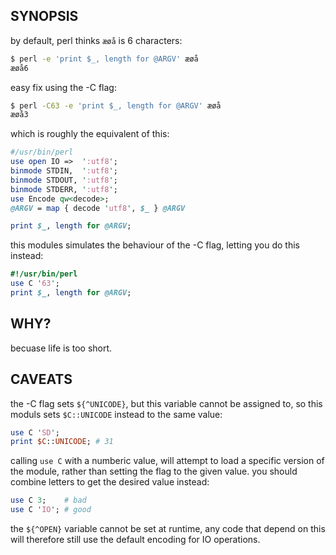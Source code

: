 ## SYNOPSIS

by default, perl thinks `æøå` is 6 characters:

```sh
$ perl -e 'print $_, length for @ARGV' æøå
æøå6
```

easy fix using the -C flag:

```sh
$ perl -C63 -e 'print $_, length for @ARGV' æøå
æøå3
```

which is roughly the equivalent of this:

```perl
#/usr/bin/perl
use open IO =>  ':utf8';
binmode STDIN,  ':utf8';
binmode STDOUT, ':utf8';
binmode STDERR, ':utf8';
use Encode qw<decode>;
@ARGV = map { decode 'utf8', $_ } @ARGV

print $_, length for @ARGV;
```

this modules simulates the behaviour of the -C  flag, letting you do this
instead:

```perl
#!/usr/bin/perl
use C '63';
print $_, length for @ARGV;
```

## WHY?

becuase life is too short.

## CAVEATS

the -C flag sets `${^UNICODE}`, but this variable cannot be assigned to, so
this moduls sets `$C::UNICODE` instead to the same value:

```perl
use C 'SD';
print $C::UNICODE; # 31
```

calling `use C` with a numberic value, will attempt to load a specific version
of the module, rather than setting the flag to the given value. you should
combine letters to get the desired value instead:

```perl
use C 3;    # bad
use C 'IO'; # good
```

the `${^OPEN}` variable cannot be set at runtime, any code that depend on this
will therefore still use the default encoding for IO operations.

